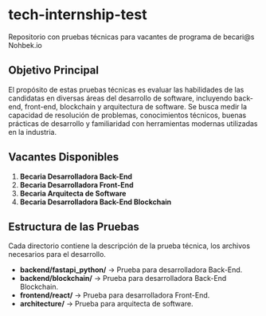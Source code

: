 # tech-internship-test
Repositorio con pruebas técnicas para vacantes de programa de becari@s Nohbek.io

## Objetivo Principal

El propósito de estas pruebas técnicas es evaluar las habilidades de las candidatas en diversas áreas del desarrollo de software, incluyendo back-end, front-end, blockchain y arquitectura de software. Se busca medir la capacidad de resolución de problemas, conocimientos técnicos, buenas prácticas de desarrollo y familiaridad con herramientas modernas utilizadas en la industria. 

## Vacantes Disponibles

1. **Becaria Desarrolladora Back-End** 
2. **Becaria Desarrolladora Front-End** 
3. **Becaria Arquitecta de Software** 
4. **Becaria Desarrolladora Back-End Blockchain**

## Estructura de las Pruebas

Cada directorio contiene la descripción de la prueba técnica, los archivos necesarios para el desarrollo.

- **backend/fastapi_python/** → Prueba para desarrolladora Back-End.
- **backend/blockchain/** → Prueba para desarrolladora Back-End Blockchain.
- **frontend/react/** → Prueba para desarrolladora Front-End.
- **architecture/** → Prueba para arquitecta de software.

